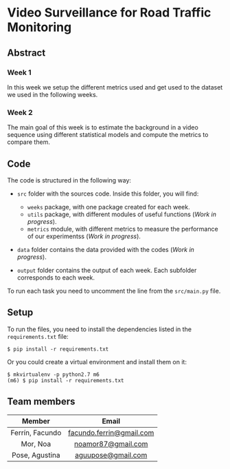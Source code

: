 # Video Surveillance for Road Traffic Monitoring

## Abstract

### Week 1

In this week we setup the different metrics used and get used to the dataset
we used in the following weeks. 

### Week 2

The main goal of this week is to estimate the background in a video sequence
using different statistical models and compute the metrics to compare them.


## Code

The code is structured in the following way:

- `src` folder with the sources code. Inside this folder, you will find:
    - `weeks` package, with one package created for each week.
    - `utils` package, with different modules of useful functions (*Work in progress*).
    - `metrics` module, with different metrics to measure the performance of
    our experimentss (*Work in progress*).

- `data` folder contains the data provided with the codes (*Work in progress*).

- `output` folder contains the output of each week. Each subfolder corresponds
to each week.

To run each task you need to uncomment the line from the `src/main.py` file.

## Setup

To run the files, you need to install the dependencies listed in the 
`requirements.txt` file:


```
$ pip install -r requirements.txt
```

Or you could create a virtual environment and install them on it:

```
$ mkvirtualenv -p python2.7 m6
(m6) $ pip install -r requirements.txt
```


## Team members

|      Member     |           Email          |
|:---------------:|:------------------------:|
| Ferrín, Facundo | facundo.ferrin@gmail.com |
|     Mor, Noa    |    noamor87@gmail.com    |
|  Pose, Agustina |    aguupose@gmail.com    |